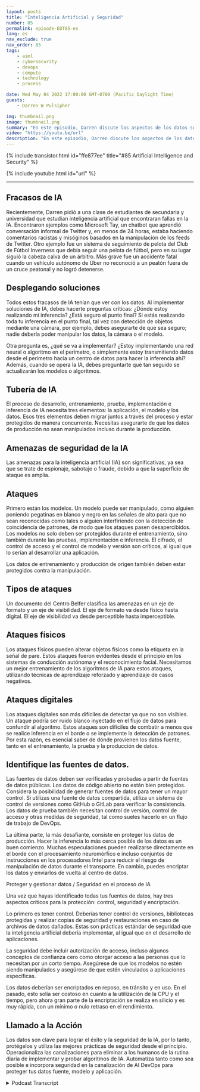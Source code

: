 ```yaml
---
layout: posts
title: "Inteligencia Artificial y Seguridad"
number: 85
permalink: episode-EDT85-es
lang: es
nav_exclude: true
nav_order: 85
tags:
    - aiml
    - cybersecurity
    - devops
    - compute
    - technology
    - process

date: Wed May 04 2022 17:00:00 GMT-0700 (Pacific Daylight Time)
guests:
    - Darren W Pulsipher

img: thumbnail.png
image: thumbnail.png
summary: "En este episodio, Darren discute los aspectos de los datos sobre inteligencia artificial (IA) y la importancia de asegurar esos datos."
video: "https://youtu.be/url"
description: "En este episodio, Darren discute los aspectos de los datos sobre inteligencia artificial (IA) y la importancia de asegurar esos datos."
---
```


<div>
{% include transistor.html id="ffe877ee" title="#85 Artificial Intelligence and Security" %}

{% include youtube.html id="url" %}
</div>

---

## Fracasos de IA

Recientemente, Darren pidió a una clase de estudiantes de secundaria y universidad que estudian inteligencia artificial que encontraran fallas en la IA. Encontraron ejemplos como Microsoft Tay, un chatbot que aprendió conversación informal de Twitter y, en menos de 24 horas, estaba haciendo comentarios racistas y misóginos basados en la manipulación de los feeds de Twitter. Otro ejemplo fue un sistema de seguimiento de pelota del Club de Fútbol Inverness que debía seguir una pelota de fútbol, pero en su lugar siguió la cabeza calva de un árbitro. Más grave fue un accidente fatal cuando un vehículo autónomo de Uber no reconoció a un peatón fuera de un cruce peatonal y no logró detenerse.

## Desplegando soluciones

Todos estos fracasos de IA tenían que ver con los datos. Al implementar soluciones de IA, debes hacerte preguntas críticas: ¿Dónde estoy realizando mi inferencia? ¿Está seguro el punto final? Si estás realizando toda tu inferencia en el punto final, tal vez con detección de objetos mediante una cámara, por ejemplo, debes asegurarte de que sea seguro; nadie debería poder manipular los datos, la cámara o el modelo.

Otra pregunta es, ¿qué se va a implementar? ¿Estoy implementando una red neural o algoritmo en el perímetro, o simplemente estoy transmitiendo datos desde el perímetro hacia un centro de datos para hacer la inferencia ahí? Además, cuando se opera la IA, debes preguntarte qué tan seguido se actualizarán los modelos o algoritmos.

## Tubería de IA

El proceso de desarrollo, entrenamiento, prueba, implementación e inferencia de IA necesita tres elementos: la aplicación, el modelo y los datos. Esos tres elementos deben migrar juntos a través del proceso y estar protegidos de manera concurrente. Necesitas asegurarte de que los datos de producción no sean manipulados incluso durante la producción.

## Amenazas de seguridad de la IA

Las amenazas para la inteligencia artificial (IA) son significativas, ya sea que se trate de espionaje, sabotaje o fraude, debido a que la superficie de ataque es amplia.

## Ataques

Primero están los modelos. Un modelo puede ser manipulado, como alguien poniendo pegatinas en blanco y negro en las señales de alto para que no sean reconocidas como tales o alguien interfiriendo con la detección de coincidencia de patrones, de modo que los ataques pasen desapercibidos. Los modelos no solo deben ser protegidos durante el entrenamiento, sino también durante las pruebas, implementación e inferencia. El cifrado, el control de acceso y el control de modelo y versión son críticos, al igual que lo serían al desarrollar una aplicación.

Los datos de entrenamiento y producción de origen también deben estar protegidos contra la manipulación.

## Tipos de ataques

Un documento del Centro Belfer clasifica las amenazas en un eje de formato y un eje de visibilidad. El eje de formato va desde físico hasta digital. El eje de visibilidad va desde perceptible hasta imperceptible.

## Ataques físicos

Los ataques físicos pueden alterar objetos físicos como la etiqueta en la señal de pare. Estos ataques fueron evidentes desde el principio en los sistemas de conducción autónoma y el reconocimiento facial. Necesitamos un mejor entrenamiento de los algoritmos de IA para estos ataques, utilizando técnicas de aprendizaje reforzado y aprendizaje de casos negativos.

## Ataques digitales

Los ataques digitales son más difíciles de detectar ya que no son visibles. Un ataque podría ser ruido blanco inyectado en el flujo de datos para confundir al algoritmo. Estos ataques son difíciles de combatir a menos que se realice inferencia en el borde o se implemente la detección de patrones. Por esta razón, es esencial saber de dónde provienen los datos fuente, tanto en el entrenamiento, la prueba y la producción de datos.

## Identifique las fuentes de datos.

Las fuentes de datos deben ser verificadas y probadas a partir de fuentes de datos públicas. Los datos de código abierto no están bien protegidos. Considera la posibilidad de generar fuentes de datos para tener un mayor control. Si utilizas una fuente de datos compartida, utiliza un sistema de control de versiones como GitHub o GitLab para verificar la consistencia. Los datos de prueba también necesitan control de versión, control de acceso y otras medidas de seguridad, tal como sueles hacerlo en un flujo de trabajo de DevOps.

La última parte, la más desafiante, consiste en proteger los datos de producción. Hacer la inferencia lo más cerca posible de los datos es un buen comienzo. Muchas especulaciones pueden realizarse directamente en el borde con el procesamiento neuromórfico e incluso conjuntos de instrucciones en los procesadores Intel para reducir el riesgo de manipulación de datos durante el transporte. En cambio, puedes encriptar los datos y enviarlos de vuelta al centro de datos.

Proteger y gestionar datos / Seguridad en el proceso de IA

Una vez que hayas identificado todas tus fuentes de datos, hay tres aspectos críticos para la protección: control, seguridad y encriptación.

Lo primero es tener control. Deberías tener control de versiones, bibliotecas protegidas y realizar copias de seguridad y restauraciones en caso de archivos de datos dañados. Estas son prácticas estándar de seguridad que la inteligencia artificial debería implementar, al igual que en el desarrollo de aplicaciones.

La seguridad debe incluir autorización de acceso, incluso algunos conceptos de confianza cero como otorgar acceso a las personas que lo necesitan por un corto tiempo. Asegúrese de que los modelos no estén siendo manipulados y asegúrese de que estén vinculados a aplicaciones específicas.

Los datos deberían ser encriptados en reposo, en tránsito y en uso. En el pasado, esto solía ser costoso en cuanto a la utilización de la CPU y el tiempo, pero ahora gran parte de la encriptación se realiza en silicio y es muy rápida, con un mínimo o nulo retraso en el rendimiento.

## Llamado a la Acción

Los datos son clave para lograr el éxito y la seguridad de la IA, por lo tanto, protégelos y utiliza las mejores prácticas de seguridad desde el principio. Operacionaliza las canalizaciones para eliminar a los humanos de la rutina diaria de implementar y probar algoritmos de IA. Automatiza tanto como sea posible e incorpora seguridad en la canalización de AI DevOps para proteger tus datos fuente, modelo y aplicación.



<details>
<summary> Podcast Transcript </summary>

<p></p>

</details>
